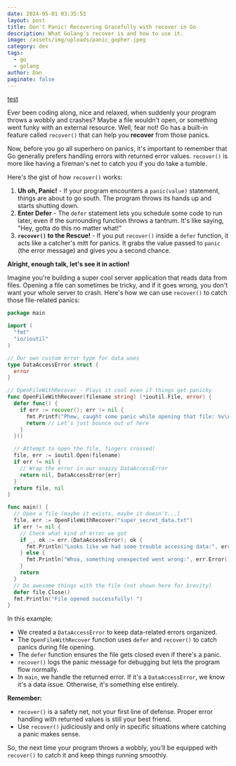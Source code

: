 ```yaml
---
date: 2024-05-01 03:35:53
layout: post
title: Don't Panic! Recovering Gracefully with recover in Go
description: What Golang's recover is and how to use it.
image: /assets/img/uploads/panic_gopher.jpeg
category: dev
tags:
  - go
  - golang
author: Dan
paginate: false
---
```

[t﻿est](http://www.test.com)

Ever been coding along, nice and relaxed, when suddenly your program throws a wobbly and crashes? Maybe a file wouldn't open, or something went funky with an external resource. Well, fear not! Go has a built-in feature called `recover()` that can help you **recover** from those panics.

Now, before you go all superhero on panics, it's important to remember that Go generally prefers handling errors with returned error values. `recover()` is more like having a fireman's net to catch you if you do take a tumble.

Here's the gist of how `recover()` works:

1. **Uh oh, Panic!** - If your program encounters a `panic(value)` statement, things are about to go south. The program throws its hands up and starts shutting down.
2. **Enter Defer** - The `defer` statement lets you schedule some code to run later, even if the surrounding function throws a tantrum. It's like saying, "Hey, gotta do this no matter what!"
3. **`recover()` to the Rescue!** - If you put `recover()` inside a `defer` function, it acts like a catcher's mitt for panics. It grabs the value passed to `panic` (the error message) and gives you a second chance.

**Alright, enough talk, let's see it in action!**

Imagine you're building a super cool server application that reads data from files. Opening a file can sometimes be tricky, and if it goes wrong, you don't want your whole server to crash. Here's how we can use `recover()` to catch those file-related panics:

```go
package main

import (
  "fmt"
  "io/ioutil"
)

// Our own custom error type for data woes
type DataAccessError struct {
  error
}

// OpenFileWithRecover - Plays it cool even if things get panicky
func OpenFileWithRecover(filename string) (*ioutil.File, error) {
  defer func() {
    if err := recover(); err != nil {
      fmt.Printf("Phew, caught some panic while opening that file: %v\n", err)
      return // Let's just bounce out of here
    }
  }()

  // Attempt to open the file, fingers crossed!
  file, err := ioutil.Open(filename)
  if err != nil {
    // Wrap the error in our snazzy DataAccessError
    return nil, DataAccessError{err}
  }
  return file, nil
}

func main() {
  // Open a file (maybe it exists, maybe it doesn't...)
  file, err := OpenFileWithRecover("super_secret_data.txt")
  if err != nil {
    // Check what kind of error we got
    if _, ok := err.(DataAccessError); ok {
      fmt.Println("Looks like we had some trouble accessing data:", err.Error())
    } else {
      fmt.Println("Whoa, something unexpected went wrong:", err.Error())
    }
    return
  }
  // Do awesome things with the file (not shown here for brevity)
  defer file.Close()
  fmt.Println("File opened successfully! ")
}
```

In this example:

* We created a `DataAccessError` to keep data-related errors organized.
* The `OpenFileWithRecover` function uses `defer` and `recover()` to catch panics during file opening.
* The `defer` function ensures the file gets closed even if there's a panic.
* `recover()` logs the panic message for debugging but lets the program flow normally.
* In `main`, we handle the returned error. If it's a `DataAccessError`, we know it's a data issue. Otherwise, it's something else entirely.

**Remember:**

* `recover()` is a safety net, not your first line of defense. Proper error handling with returned values is still your best friend.
* Use `recover()` judiciously and only in specific situations where catching a panic makes sense.

So, the next time your program throws a wobbly, you'll be equipped with `recover()` to catch it and keep things running smoothly.